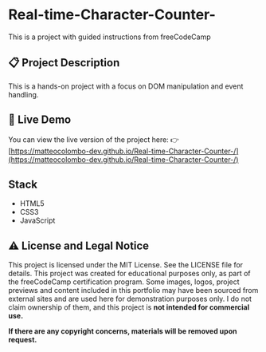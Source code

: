 # Real-time-Character-Counter-
This is a project with guided instructions from freeCodeCamp

## 📋 Project Description
This is a hands-on project with a focus on DOM manipulation and event handling.

## 🔗 Live Demo
You can view the live version of the project here: 👉 [https://matteocolombo-dev.github.io/Real-time-Character-Counter-/](https://matteocolombo-dev.github.io/Real-time-Character-Counter-/)

## Stack 
- HTML5
- CSS3
- JavaScript

## ⚠️ License and Legal Notice
This project is licensed under the MIT License. See the LICENSE file for details. This project was created for educational purposes only, as part of the freeCodeCamp certification program. Some images, logos, project previews and content included in this portfolio may have been sourced from external sites and are used here for demonstration purposes only. I do not claim ownership of them, and this project is **not intended for commercial use.**

**If there are any copyright concerns, materials will be removed upon request.**
